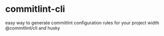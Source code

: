 # commitlint-cli
easy way to generate commitlint configuration rules for your project width @commitlint/cli and husky
